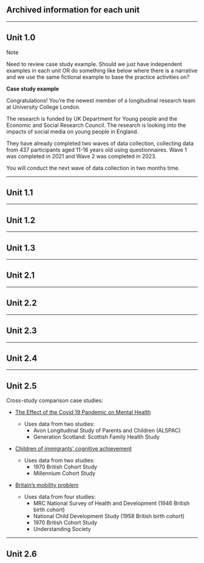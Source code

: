 ## Archived information for each unit
---

## Unit 1.0

>[!NOTE]
>Need to review case study example. Should we just have independent examples in each unit OR do something like below where there is a narrative and we use the same fictional example to base the practice activities on?

**Case study example**

Congratulations! You’re the newest member of a longitudinal research team at University College London.

The research is funded by UK Department for Young people and the Economic and Social Research Council. The research is looking into the impacts of social media on young people in England.

They have already completed two waves of data collection, collecting data from 437 participants aged 11-16 years old using questionnaires. Wave 1 was completed in 2021 and Wave 2 was completed in 2023. 

You will conduct the next wave of data collection in two months time. 

---

## Unit 1.1

---

## Unit 1.2

---

## Unit 1.3

---

## Unit 2.1

---

## Unit 2.2

---

## Unit 2.3

---

## Unit 2.4

---

## Unit 2.5

Cross-study comparison case studies:
- [The Effect of the Covid 19 Pandemic on Mental Health](https://learning.closer.ac.uk/researchcasestudies/the-effect-of-the-covid-19-pandemic-on-mental-health/)
  - Uses data from two studies:
    - Avon Longitudinal Study of Parents and Children (ALSPAC)
    - Generation Scotland: Scottish Family Health Study
   
- [Children of immigrants’ cognitive achievement](https://learning.closer.ac.uk/researchcasestudies/children-of-immigrants-cognitive-achievement/)
  - Uses data from two studies:
    - 1970 British Cohort Study
    - Millennium Cohort Study
   
- [Britain’s mobility problem](https://learning.closer.ac.uk/researchcasestudies/britains-mobility-problem/)
  - Uses data from four studies:
    - MRC National Survey of Health and Development (1946 British birth cohort)
    - National Child Development Study (1958 British birth cohort)
    - 1970 British Cohort Study
    - Understanding Society

---



## Unit 2.6
